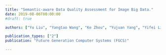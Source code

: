 ```yaml
---
title: "Semantic-aware Data Quality Assessment for Image Big Data."
date: 2019-08-06T00:00:00
#draft: true

authors: ["Yu Liu", "Yangtao Wang", "Ke Zhou", "Yujuan Yang", "Yifei Liu"]

publication_types: ["2"]
publication: "Future Generation Computer Systems (FGCS)"

---
```


